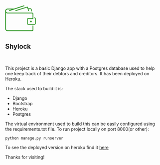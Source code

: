 <span><svg xmlns="http://www.w3.org/2000/svg" xmlns:xlink="http://www.w3.org/1999/xlink" aria-hidden="true" focusable="false" width="7em" height="7em" title="Shylock" style="-ms-transform: rotate(360deg); -webkit-transform: rotate(360deg); transform: rotate(360deg);" preserveAspectRatio="xMidYMid meet" viewBox="0 0 38 32"><g fill="#319728"><path d="M32.509 7.5a.5.5 0 0 0 .5-.5V5.335a1.64 1.64 0 0 0-1.638-1.638h-2.687l-.613-1.809a.5.5 0 0 0-.619-.318L12.899 5.994a.501.501 0 0 0 .292.957L27.28 2.667l1.343 3.965a.499.499 0 1 0 .947-.321l-.547-1.615h2.349c.352 0 .638.286.638.638V7c-.001.276.223.5.499.5z"/><path d="M36.5 15a.5.5 0 0 0 0 1c.351 0 .5.149.5.5v6c0 .351-.149.5-.5.5h-8c-.351 0-.5-.149-.5-.5v-5c0-.351.149-.5.5-.5h6a.5.5 0 0 0 .5-.5v-6c0-.911-.589-1.5-1.5-1.5H3c-1.233 0-2-.767-2-2s.767-2 2-2h5.076l-3.026.998a.5.5 0 1 0 .313.949L23.482.974a.5.5 0 1 0-.314-.95l-12.1 3.99C11.045 4.01 11.024 4 11 4H3C1.206 4 0 5.206 0 7v22c0 1.794 1.206 3 3 3h30.5c.911 0 1.5-.589 1.5-1.5v-5a.5.5 0 0 0-1 0v5c0 .351-.149.5-.5.5H3c-1.233 0-2-.767-2-2V9.312c.513.433 1.192.688 2 .688h30.5c.351 0 .5.149.5.5V16h-5.5c-.911 0-1.5.589-1.5 1.5v5c0 .911.589 1.5 1.5 1.5h8c.911 0 1.5-.589 1.5-1.5v-6c0-.911-.589-1.5-1.5-1.5z"/><circle cx="32" cy="20" r="1"/></g></svg>

## Shylock

</span>

<p> &nbsp; </p>

This project is a basic Django app with a Postgres database used to help one keep track of their debtors and creditors. It has been deployed on Heroku.

The stack used to build it is:

- Django
- Bootstrap
- Heroku
- Postgres

The virtual environment used to build this can be easily configured using the requirements.txt file.
To run project locally on port 8000(or other):

`python manage.py runserver`

To see the deployed version on heroku find it [here](https://shylockapp.herokuapp.com/)

Thanks for visiting!
